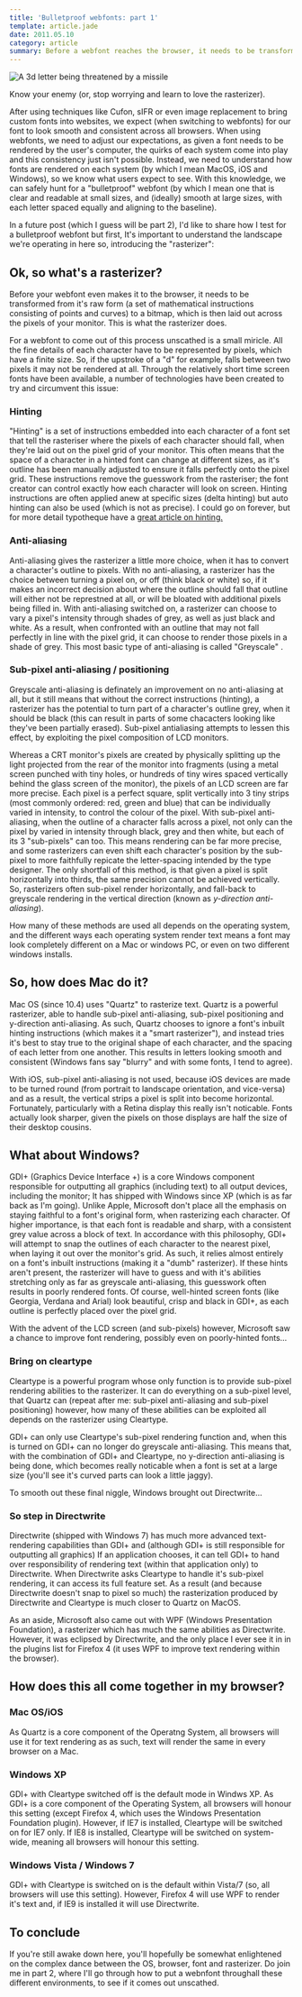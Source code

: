 ```yaml
---
title: 'Bulletproof webfonts: part 1'
template: article.jade
date: 2011.05.10
category: article
summary: Before a webfont reaches the browser, it needs to be transformed from a set of mathematical instructions to a bitmap, which is then laid out across the pixels of the monitor
---
```


![A 3d letter being threatened by a missile](/assets/images/blog/blogimg-bulletproof_webfont.png)

Know your enemy (or, stop worrying and learn to love the rasterizer).

After using techniques like Cufon,  sIFR or even image replacement to bring custom fonts into websites, we expect (when switching to webfonts) for our font to look smooth and consistent across all browsers. When using webfonts, we need to adjust our expectations, as given a font needs to be rendered by the user's computer, the quirks of each system come into play and this consistency just isn't possible. Instead, we need to understand how fonts are rendered on each system (by which I mean MacOS, iOS and Windows), so we know what users expect to see. With this knowledge, we can safely hunt for a "bulletproof" webfont (by which I mean one that is clear and readable at small sizes, and (ideally) smooth at large sizes, with each letter spaced equally and aligning to the baseline).

In a future post (which I guess will be part 2), I'd like to share how I test for a bulletproof webfont but first, It's important to understand the landscape we're operating in here so, introducing the "rasterizer":

## Ok, so what's a rasterizer?

Before your webfont even makes it to the browser, it needs to be transformed from it's raw form (a set of mathematical instructions consisting of points and curves) to a bitmap, which is then laid out across the pixels of your monitor. This is what the rasterizer does.

For a webfont to come out of this process unscathed is a small miricle. All the fine details of each character have to be represented by pixels, which have a finite size. So, if the upstroke of a "d" for example, falls between two pixels it may not be rendered at all. Through the relatively short time screen fonts have been available, a number of technologies have been created to try and circumvent this issue:

### Hinting

"Hinting" is a set of instructions embedded into each character of a font set that tell the rasteriser where the pixels of each character should fall, when they're laid out on the pixel grid of your monitor. This often means that the space of a character in a hinted font can change at different sizes, as it's outline has been manually adjusted to ensure it falls perfectly onto the pixel grid.  These instructions remove the guesswork from the rasteriser; the font creator can control exactly how each character will look on screen. Hinting instructions are often applied anew at specific sizes (delta hinting) but auto hinting can also be used (which is not as precise). I could go on forever, but for more detail typotheque have a [great article on hinting.][2]

### Anti-aliasing

Anti-aliasing gives the rasterizer a little more choice, when it has to convert a character's outline to pixels. With no anti-aliasing, a rasterizer has the choice between turning a pixel on, or off (think black or white) so, if it makes an incorrect decision about where the outline should fall that outline will either not be represtned at all, or will be bloated with additional pixels being filled in. With anti-aliasing switched on, a rasterizer can choose to vary a pixel's intensity through shades of grey, as well as just black and white. As a result, when confronted with an outline that may not fall perfectly in line with the pixel grid, it can choose to render those pixels in a shade of grey. This most basic type of anti-aliasing is called "Greyscale" .

### Sub-pixel anti-aliasing / positioning

Greyscale anti-aliasing is definately an improvement on no anti-aliasing at all, but it still means that without the correct instructions (hinting), a rasterizer has the potential to turn part of a character's outline grey, when it should be black (this can result in parts of some chacacters looking like they've been partially erased). Sub-pixel antialiasing attempts to lessen this effect, by exploiting the pixel composition of LCD monitors.

Whereas a CRT monitor's pixels are created by physically splitting up the light projected from the rear of the monitor into fragments (using a metal screen punched with tiny holes, or hundreds of tiny wires spaced vertically behind the glass screen of the monitor), the pixels of an LCD screen are far more precise. Each pixel is a perfect square, split vertically into 3 tiny strips (most commonly ordered: red, green and blue) that can be individually varied in intensity, to control the colour of the pixel. With sub-pixel anti-aliasing, when the outline of a character falls across a pixel, not only can the pixel by  varied in intensity through black, grey and then white, but each of its 3 "sub-pixels" can too. This means rendering can be far more precise, and some rasterizers can even shift each character's position by the sub-pixel to more faithfully repicate the letter-spacing intended by the type designer. The only shortfall of this method, is that given a pixel is split horizontally into thirds, the same precision cannot be achieved vertically. So, rasterizers often sub-pixel render horizontally, and fall-back to greyscale rendering in the vertical direction (known as *y-direction anti-aliasing*).

How many of these methods are used all depends on the operating system, and the different ways each operating system render text means a font may look completely different on a Mac or windows PC, or even on two different windows installs.

## So, how does Mac do it?

Mac OS (since 10.4) uses "Quartz" to rasterize text. Quartz is a powerful rasterizer, able to handle sub-pixel anti-aliasing, sub-pixel positioning and y-direction anti-aliasing. As such, Quartz chooses to ignore a font's inbuilt hinting instructions (which makes it a "smart rasterizer"), and instead tries it's best to stay true to the original shape of each character, and the spacing of each letter from one another. This results in letters looking smooth and consistent (Windows fans say "blurry" and with some fonts, I tend to agree).

With iOS, sub-pixel anti-aliasing is not used, because iOS devices are made to be turned round (from portrait to landscape orientation, and vice-versa) and as a result, the vertical strips a pixel is split into become horizontal. Fortunately, particularly with a Retina display this really isn't noticable. Fonts actually look sharper, given the pixels on those displays are half the size of their desktop cousins.

## What about Windows?

GDI+ (Graphics Device Interface +) is a core Windows component responsible for outputting all graphics (including text) to all output devices, including the monitor; It has shipped with Windows since XP (which is as far back as I'm going). Unlike Apple, Microsoft don't place all the emphasis on staying faithful to a font's original form, when rasterizing each character. Of higher importance, is that each font is readable and sharp, with a consistent grey value across a block of text. In accordance with this philosophy, GDI+ will attempt to snap the outlines of each character to the nearest pixel, when  laying it out over the monitor's grid. As such, it relies almost entirely on a font's inbuilt instructions (making it a "dumb" rasterizer). If these hints aren't present, the rasterizer will have to guess and with it's abilities stretching only as far as greyscale anti-aliasing, this guesswork often results in poorly rendered fonts. Of course, well-hinted screen fonts (like Georgia, Verdana and Arial) look beautiful, crisp and black in GDI+, as each outline is perfectly placed over the pixel grid.

With the advent of the LCD screen (and sub-pixels) however, Microsoft saw a chance to improve font rendering, possibly even on poorly-hinted fonts...

### Bring on cleartype

Cleartype is a powerful program whose only function is to provide sub-pixel rendering abilities to the rasterizer. It can do everything on a sub-pixel level, that Quartz can (repeat after me: sub-pixel anti-aliasing and sub-pixel positioning) however, how many of these abilities can be exploited all depends on the rasterizer using Cleartype.

GDI+ can only use Cleartype's sub-pixel rendering function and, when this is turned on GDI+ can no longer do greyscale anti-aliasing. This means that, with the combination of GDI+ and Cleartype, no y-direction anti-aliasing is being done, which becomes really noticable when a font is set at a large size (you'll see it's curved parts can look a little jaggy).

To smooth out these final niggle, Windows brought out Directwrite...

### So step in Directwrite

Directwrite (shipped with Windows 7) has much more advanced text-rendering capabilities than GDI+ and (although GDI+ is still responsible for outputting all graphics) If an application chooses, it can tell GDI+ to hand over responsibility of rendering text (within that application only) to Directwrite. When Directwrite asks Cleartype to handle it's sub-pixel rendering, it can access its full feature set. As a result (and because Directwrite doesn't snap to pixel so much) the rasterization produced by Directwrite and Cleartype is much closer to Quartz on MacOS.

As an aside, Microsoft also came out with WPF (Windows Presentation Foundation), a rasterizer which has much the same abilities as Directwrite. However, it was eclipsed by Directwrite, and the only place I ever see it in in the plugins list for Firefox 4 (it uses WPF to improve text rendering within the browser).

## How does this all come together in my browser?

### Mac OS/iOS

As Quartz is a core component of the Operatng System, all browsers will use it for text rendering as as such, text will render the same in every browser on a Mac.

### Windows XP

GDI+ with Cleartype switched off is the default mode in Windws XP. As GDI+ is a core component of the Operating System, all browsers will honour this setting (except Firefox 4, which  uses the Windows Presentation Foundation plugin). However, if IE7 is installed, Cleartype will be switched on for IE7 only. If IE8 is installed, Cleartype will be switched on system-wide, meaning all browsers will honour this setting.

### Windows Vista / Windows 7

GDI+ with Cleartype is switched on is the default within Vista/7 (so, all browsers will use this setting). However, Firefox 4 will use WPF to render it's text and, if IE9 is installed it will use Directwrite.

## To conclude

If you're still awake down here, you'll hopefully be somewhat enlightened on the complex dance between the OS, browser, font and rasterizer. Do join me in part 2, where I'll go through how to put a webnfont throughall these different environments, to see if it comes out unscathed.

 [1]: http://www.jackarmley.com/images/uploads/images/artimg-bulletproof_webfont.png
 [2]: http://www.typotheque.com/articles/hinting "Read this article on hinting by Peter Biľak; it's a gas I assure you!"
